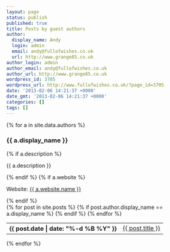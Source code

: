 ```yaml
---
layout: page
status: publish
published: true
title: Posts by guest authors
author:
  display_name: Andy
  login: admin
  email: andy@fullofwishes.co.uk
  url: http://www.grange85.co.uk
author_login: admin
author_email: andy@fullofwishes.co.uk
author_url: http://www.grange85.co.uk
wordpress_id: 3705
wordpress_url: http://www.fullofwishes.co.uk/?page_id=3705
date: '2013-02-06 14:21:37 +0000'
date_gmt: '2013-02-06 14:21:37 +0000'
categories: []
tags: []
---
```


{% for a in site.data.authors %}	
<h3 id="{{a.name}}">{{ a.display_name }}</h3>
{% if a.description %}<p>{{ a.description }}</p>{% endif %}
{% if a.website %}<p>Website: <a href="{{ a.website.url }}">{{ a.website.name }}</a></p>{% endif %}
<div class="table-responsive">
	<table class="table table-striped">
		{% for post in site.posts %}
		  {% if post.author.display_name == a.display_name %}
		<tr>
			<th>{{ post.date | date: "%-d %B %Y" }}</th>
			<td><a class="post-link" href="{{ post.url | prepend: site.baseurl }}">{{ post.title }}</a></td>
		</tr>
		  {% endif %}
		{% endfor %}
	</table>
{% endfor %}
